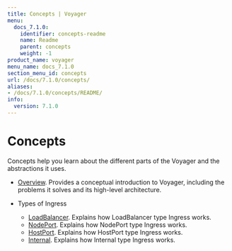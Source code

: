 ```yaml
---
title: Concepts | Voyager
menu:
  docs_7.1.0:
    identifier: concepts-readme
    name: Readme
    parent: concepts
    weight: -1
product_name: voyager
menu_name: docs_7.1.0
section_menu_id: concepts
url: /docs/7.1.0/concepts/
aliases:
- /docs/7.1.0/concepts/README/
info:
  version: 7.1.0
---
```


# Concepts

Concepts help you learn about the different parts of the Voyager and the abstractions it uses.

- [Overview](/docs/7.1.0/concepts/overview). Provides a conceptual introduction to Voyager, including the problems it solves and its high-level architecture.

- Types of Ingress
  - [LoadBalancer](/docs/7.1.0/concepts/ingress-types/loadbalancer). Explains how LoadBalancer type Ingress works.
  - [NodePort](/docs/7.1.0/concepts/ingress-types/nodeport). Explains how NodePort type Ingress works.
  - [HostPort](/docs/7.1.0/concepts/ingress-types/hostport). Explains how HostPort type Ingress works.
  - [Internal](/docs/7.1.0/concepts/ingress-types/internal). Explains how Internal type Ingress works.
